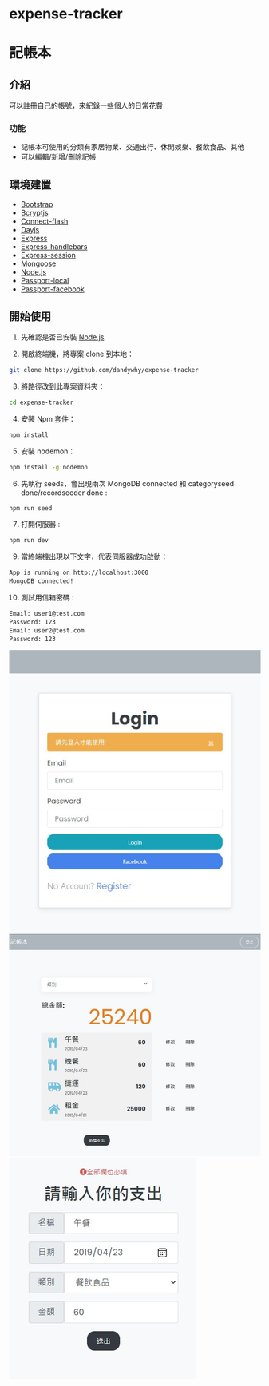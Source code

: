 ﻿# expense-tracker
記帳本
=

介紹
-
可以註冊自己的帳號，來紀錄一些個人的日常花費

### 功能
+ 記帳本可使用的分類有家居物業、交通出行、休閒娛樂、餐飲食品、其他
+ 可以編輯/新增/刪除記帳

環境建置
-
+ [Bootstrap](https://getbootstrap.com/docs/5.0/getting-started/introduction/)
+ [Bcryptjs](https://www.npmjs.com/package/bcryptjs)
+ [Connect-flash](https://www.npmjs.com/package/connect-flash)
+ [Dayjs](https://www.npmjs.com/package/dayjs)
+ [Express](https://expressjs.com/zh-tw/)
+ [Express-handlebars](https://www.npmjs.com/package/express-handlebars)
+ [Express-session](https://www.npmjs.com/package/express-session)
+ [Mongoose](https://mongoosejs.com/)
+ [Node.js](https://nodejs.org/en/)
+ [Passport-local](https://www.npmjs.com/package/passport-local)
+ [Passport-facebook](https://www.npmjs.com/package/passport-facebook)



開始使用
-
1. 先確認是否已安裝 [Node.js](https://nodejs.org/en/).

2. 開啟終端機，將專案 clone 到本地：
 ```bash 
 git clone https://github.com/dandywhy/expense-tracker
 ```
3. 將路徑改到此專案資料夾：
 ```bash 
 cd expense-tracker
 ```
4. 安裝 Npm 套件：
 ```bash 
 npm install
 ```
5. 安裝 nodemon：
 ```bash 
 npm install -g nodemon
 ```
6. 先執行 seeds，會出現兩次 MongoDB connected 和 categoryseed done/recordseeder done :
 ```bash
 npm run seed
 ```
7. 打開伺服器 :
 ```bash
 npm run dev
 ```
9. 當終端機出現以下文字，代表伺服器成功啟動：
 ```bash 
 App is running on http://localhost:3000
 MongoDB connected!
 ```
10. 測試用信箱密碼 :
 ```bash
 Email: user1@test.com
 Password: 123
 Email: user2@test.com 
 Password: 123 
 ```
![](https://github.com/dandywhy/expense-tracker/blob/main/public/img/%E7%99%BB%E5%85%A5.jpg)
![](https://github.com/dandywhy/expense-tracker/blob/main/public/img/%E4%B8%BB%E9%A0%81.jpg)
![](https://github.com/dandywhy/expense-tracker/blob/main/public/img/%E7%B7%A8%E8%BC%AF.jpg)
